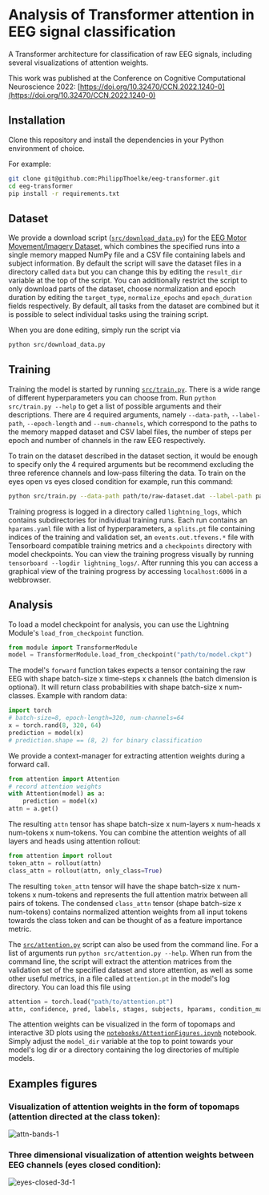 # Analysis of Transformer attention in EEG signal classification
A Transformer architecture for classification of raw EEG signals, including several visualizations of attention weights.

This work was published at the Conference on Cognitive Computational Neuroscience 2022: [https://doi.org/10.32470/CCN.2022.1240-0](https://doi.org/10.32470/CCN.2022.1240-0)

## Installation
Clone this repository and install the dependencies in your Python environment of choice.

For example:
```bash
git clone git@github.com:PhilippThoelke/eeg-transformer.git
cd eeg-transformer
pip install -r requirements.txt
```

## Dataset
We provide a download script ([`src/download_data.py`](https://github.com/PhilippThoelke/eeg-transformer/blob/main/src/download_data.py)) for the [EEG Motor Movement/Imagery Dataset](https://physionet.org/content/eegmmidb/1.0.0/), which combines the specified runs into a single memory mapped NumPy file and a CSV file containing labels and subject information. By default the script will save the dataset files in a directory called `data` but you can change this by editing the `result_dir` variable at the top of the script. You can additionally restrict the script to only download parts of the dataset, choose normalization and epoch duration by editing the `target_type`, `normalize_epochs` and `epoch_duration` fields respectively. By default, all tasks from the dataset are combined but it is possible to select individual tasks using the training script.

When you are done editing, simply run the script via
```bash
python src/download_data.py
```

## Training
Training the model is started by running [`src/train.py`](https://github.com/PhilippThoelke/eeg-transformer/blob/main/src/train.py). There is a wide range of different hyperparameters you can choose from. Run `python src/train.py --help` to get a list of possible arguments and their descriptions. There are 4 required arguments, namely `--data-path`, `--label-path`, `--epoch-length` and `--num-channels`, which correspond to the paths to the memory mapped dataset and CSV label files, the number of steps per epoch and number of channels in the raw EEG respectively.

To train on the dataset described in the dataset section, it would be enough to specify only the 4 required arguments but be recommend excluding the three reference channels and low-pass filtering the data. To train on the eyes open vs eyes closed condition for example, run this command:
```bash
python src/train.py --data-path path/to/raw-dataset.dat --label-path path/to/label-dataset.csv --epoch-length 320 --num-channels 64 --conditions eyes-open eyes-closed --ignore-channels 42 43 63 --sample-rate 160 --low-pass 30
```
Training progress is logged in a directory called `lightning_logs`, which contains subdirectories for individual training runs. Each run contains an `hparams.yaml` file with a list of hyperparameters, a `splits.pt` file containing indices of the training and validation set, an `events.out.tfevens.*` file with Tensorboard compatible training metrics and a `checkpoints` directory with model checkpoints. You can view the training progress visually by running `tensorboard --logdir lightning_logs/`. After running this you can access a graphical view of the training progress by accessing `localhost:6006` in a webbrowser.

## Analysis
To load a model checkpoint for analysis, you can use the Lightning Module's `load_from_checkpoint` function.
```python
from module import TransformerModule
model = TransformerModule.load_from_checkpoint("path/to/model.ckpt")
```
The model's `forward` function takes expects a tensor containing the raw EEG with shape batch-size x time-steps x channels (the batch dimension is optional). It will return class probabilities with shape batch-size x num-classes. Example with random data:
```python
import torch
# batch-size=8, epoch-length=320, num-channels=64
x = torch.rand(8, 320, 64)
prediction = model(x)
# prediction.shape == (8, 2) for binary classification
```
We provide a context-manager for extracting attention weights during a forward call.
```python
from attention import Attention
# record attention weights
with Attention(model) as a:
    prediction = model(x)
attn = a.get()
```
The resulting `attn` tensor has shape batch-size x num-layers x num-heads x num-tokens x num-tokens. You can combine the attention weights of all layers and heads using attention rollout:
```python
from attention import rollout
token_attn = rollout(attn)
class_attn = rollout(attn, only_class=True)
```
The resulting `token_attn` tensor will have the shape batch-size x num-tokens x num-tokens and represents the full attention matrix between all pairs of tokens. The condensed `class_attn` tensor (shape batch-size x num-tokens) contains normalized attention weights from all input tokens towards the class token and can be thought of as a feature importance metric.

The [`src/attention.py`](https://github.com/PhilippThoelke/eeg-transformer/blob/main/src/attention.py) script can also be used from the command line. For a list of arguments run `python src/attention.py --help`. When run from the command line, the script will extract the attention matrices from the validation set of the specified dataset and store attention, as well as some other useful metrics, in a file called `attention.pt` in the model's log directory. You can load this file using
```python
attention = torch.load("path/to/attention.pt")
attn, confidence, pred, labels, stages, subjects, hparams, condition_mapping, stage_mapping, subject_mapping = attention
```
The attention weights can be visualized in the form of topomaps and interactive 3D plots using the [`notebooks/AttentionFigures.ipynb`](https://github.com/PhilippThoelke/eeg-transformer/blob/main/notebooks/AttentionFigures.ipynb) notebook. Simply adjust the `model_dir` variable at the top to point towards your model's log dir or a directory containing the log directories of multiple models.

## Examples figures
### Visualization of attention weights in the form of topomaps (attention directed at the class token):
![attn-bands-1](https://user-images.githubusercontent.com/36135990/171483279-130337c0-a7dd-4723-a70c-fafd9d2132d0.png)
### Three dimensional visualization of attention weights between EEG channels (eyes closed condition):
![eyes-closed-3d-1](https://user-images.githubusercontent.com/36135990/171483302-6fed84e8-8974-4552-9316-366249cfd575.png)
